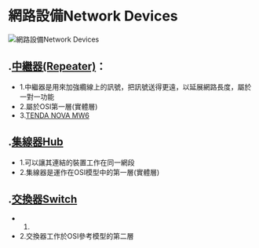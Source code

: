 # 網路設備Network Devices

![網路設備Network Devices](https://raw.githubusercontent.com/fuyuhao1/2021_2_courses/main/%E8%B3%87%E8%A8%8A%E7%A7%91%E6%8A%80%E6%A6%82%E8%AB%96/%E8%A8%88%E7%AE%97%E6%A9%9F%E7%B6%B2%E8%B7%AF/%E7%B6%B2%E8%B7%AF%E8%A8%AD%E5%82%99.png)

##  .[中繼器(Repeater)](https://zh.wikipedia.org/wiki/%E4%B8%AD%E7%BB%A7%E5%99%A8)：
- 1.中繼器是用來加強纜線上的訊號，把訊號送得更遠，以延展網路長度，屬於一對一功能 
- 2.屬於OSI第一層(實體層)
- 3.[TENDA NOVA MW6](https://www.idotcom.com.tw/products/mw6)

##  .[集線器Hub](https://zh.wikipedia.org/wiki/%E9%9B%86%E7%B7%9A%E5%99%A8)
- 1.可以讓其連結的裝置工作在同一網段
- 2.集線器是運作在OSI模型中的第一層(實體層)

##  .[交換器Switch](https://zh.wikipedia.org/wiki/%E7%B6%B2%E8%B7%AF%E4%BA%A4%E6%8F%9B%E5%99%A8)
- 1.
- 2.交換器工作於OSI參考模型的第二層
![]()
